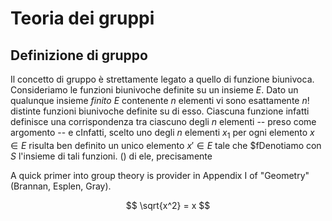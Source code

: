 # Teoria dei gruppi

## Definizione di gruppo
Il concetto di gruppo è strettamente legato a quello di funzione biunivoca. Consideriamo le funzioni biunivoche definite su un insieme $E$. Dato un qualunque insieme *finito* $E$ contenente $n$ elementi vi sono esattamente $n!$ distinte funzioni biunivoche definite su di esso. Ciascuna funzione infatti definisce una corrispondenza tra ciascuno degli $n$ elementi -- preso come argomento -- e cInfatti, scelto uno degli $n$ elementi $x_1$  per ogni elemento $x \in E$ risulta ben definito un unico elemento $x' \in E$ tale che $fDenotiamo con $S$ l'insieme di tali funzioni. 
  () di ele, precisamente 

A quick primer into group theory is provider in Appendix I of "Geometry" (Brannan, Esplen, Gray). 

$$ \sqrt{x^2} = x $$  
<!--stackedit_data:
eyJoaXN0b3J5IjpbLTE3NTExMDE2ODBdfQ==
-->